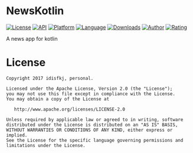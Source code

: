 # NewsKotlin
[![License](https://img.shields.io/badge/license-Apache%202-green.svg)](https://www.apache.org/licenses/LICENSE-2.0)
[![API](https://img.shields.io/badge/API-16%2B-brightgreen.svg?style=flat)](https://android-arsenal.com/api?level=16)
[![Platform](https://img.shields.io/badge/platform-android-lightgrey.svg)](https://www.android.com/)
[![Language](https://img.shields.io/badge/language-kotlin-ff4081.svg)](https://kotlinlang.org/)
[![Downloads](https://img.shields.io/badge/downloads-4.6M%20total-brightgreen.svg)](https://github.com/idisfkj/NewsKotlin/releases/download/v1.0/app-release.apk)
[![Author](https://img.shields.io/badge/Author-idisfkj-orange.svg)](https://idisfkj.github.io/archives/)
[![Rating](https://img.shields.io/chrome-web-store/stars/nimelepbpejjlbmoobocpfnjhihnpked.svg)]()

A news app for kotlin

# License

```
Copyright 2017 idisfkj, personal.

Licensed under the Apache License, Version 2.0 (the "License");
you may not use this file except in compliance with the License.
You may obtain a copy of the License at

   http://www.apache.org/licenses/LICENSE-2.0

Unless required by applicable law or agreed to in writing, software
distributed under the License is distributed on an "AS IS" BASIS,
WITHOUT WARRANTIES OR CONDITIONS OF ANY KIND, either express or implied.
See the License for the specific language governing permissions and
limitations under the License.
```